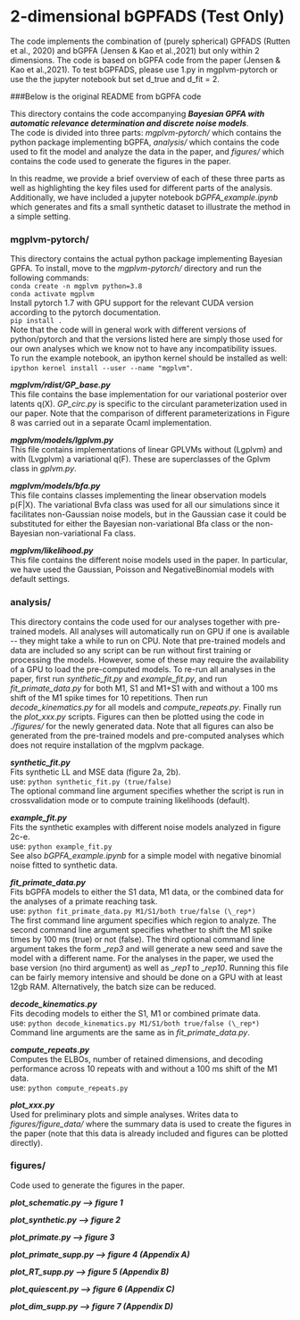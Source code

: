 # 2-dimensional bGPFADS (Test Only)

The code implements the combination of (purely spherical) GPFADS (Rutten et al., 2020) and bGPFA (Jensen & Kao et al.,2021) but only within 2 dimensions. The code is based on bGPFA code from the paper (Jensen & Kao et al.,2021). To test bGPFADS, please use 1.py in mgplvm-pytorch or use the the jupyter notebook but set d_true and d_fit = 2.

###Below is the original README from bGPFA code

This directory contains the code accompanying ***Bayesian GPFA with automatic relevance determination and discrete noise models***.\
The code is divided into three parts: _mgplvm-pytorch/_ which contains the python package implementing bGPFA, _analysis/_ which contains the code used to fit the model and analyze the data in the paper, and _figures/_ which contains the code used to generate the figures in the paper.

In this readme, we provide a brief overview of each of these three parts as well as highlighting the key files used for different parts of the analysis.
Additionally, we have included a jupyter notebook _bGPFA_example.ipynb_ which generates and fits a small synthetic dataset to illustrate the method in a simple setting.

### mgplvm-pytorch/
This directory contains the actual python package implementing Bayesian GPFA.
To install, move to the _mgplvm-pytorch/_ directory and run the following commands:\
`conda create -n mgplvm python=3.8`\
`conda activate mgplvm`\
Install pytorch 1.7 with GPU support for the relevant CUDA version according to the pytorch documentation.\
`pip install .`\
Note that the code will in general work with different versions of python/pytorch and that the versions listed here are simply those used for our own analyses which we know not to have any incompatibility issues.\
To run the example notebook, an ipython kernel should be installed as well: `ipython kernel install --user --name "mgplvm"`.

***mgplvm/rdist/GP_base.py***\
This file contains the base implementation for our variational posterior over latents q(X).
_GP_circ.py_ is specific to the circulant parameterization used in our paper.
Note that the comparison of different parameterizations in Figure 8 was carried out in a separate Ocaml implementation.

***mgplvm/models/lgplvm.py***\
This file contains implementations of linear GPLVMs without (Lgplvm) and with (Lvgplvm) a variational q(F).
These are superclasses of the Gplvm class in _gplvm.py_.

***mgplvm/models/bfa.py***\
This file contains classes implementing the linear observation models p(F|X).
The variational Bvfa class was used for all our simulations since it facilitates non-Gaussian noise models, but in the Gaussian case it could be substituted for either the Bayesian non-variational Bfa class or the non-Bayesian non-variational Fa class.

***mgplvm/likelihood.py***\
This file contains the different noise models used in the paper.
In particular, we have used the Gaussian, Poisson and NegativeBinomial models with default settings.


### analysis/
This directory contains the code used for our analyses together with pre-trained models.
All analyses will automatically run on GPU if one is available -- they might take a while to run on CPU.
Note that pre-trained models and data are included so any script can be run without first training or processing the models.
However, some of these may require the availability of a GPU to load the pre-computed models.
To re-run all analyses in the paper, first run _synthetic_fit.py_ and _example_fit.py_, and run _fit_primate_data.py_ for both M1, S1 and M1+S1 with and without a 100 ms shift of the M1 spike times for 10 repetitions.
Then run _decode_kinematics.py_ for all models and _compute_repeats.py_.
Finally run the _plot_xxx.py_ scripts.
Figures can then be plotted using the code in _./figures/_ for the newly generated data.
Note that all figures can also be generated from the pre-trained models and pre-computed analyses which does not require installation of the mgplvm package.

***synthetic_fit.py***\
Fits synthetic LL and MSE data (figure 2a, 2b).\
use: `python synthetic_fit.py (true/false)`\
The optional command line argument specifies whether the script is run in crossvalidation mode or to compute training likelihoods (default).

***example_fit.py***\
Fits the synthetic examples with different noise models analyzed in figure 2c-e.\
use: `python example_fit.py`\
See also _bGPFA_example.ipynb_ for a simple model with negative binomial noise fitted to synthetic data.

***fit_primate_data.py***\
Fits bGPFA models to either the S1 data, M1 data, or the combined data for the analyses of a primate reaching task.\
use: `python fit_primate_data.py M1/S1/both true/false (\_rep*)`\
The first command line argument specifies which region to analyze.
The second command line argument specifies whether to shift the M1 spike times by 100 ms (true) or not (false).
The third optional command line argument takes the form \__rep3_ and will generate a new seed and save the model with a different name.
For the analyses in the paper, we used the base version (no third argument) as well as \__rep1_ to \__rep10_.
Running this file can be fairly memory intensive and should be done on a GPU with at least 12gb RAM.
Alternatively, the batch size can be reduced.

***decode_kinematics.py***\
Fits decoding models to either the S1, M1 or combined primate data.\
use: `python decode_kinematics.py M1/S1/both true/false (\_rep*)`\
Command line arguments are the same as in _fit_primate_data.py_.

***compute_repeats.py***\
Computes the ELBOs, number of retained dimensions, and decoding performance across 10 repeats with and without a 100 ms shift of the M1 data.\
use: `python compute_repeats.py`

***plot_xxx.py***\
Used for preliminary plots and simple analyses.
Writes data to _figures/figure_data/_ where the summary data is used to create the figures in the paper (note that this data is already included and figures can be plotted directly).

### figures/
Code used to generate the figures in the paper.

***plot_schematic.py --> figure 1***

***plot_synthetic.py --> figure 2***

***plot_primate.py --> figure 3***

***plot_primate_supp.py --> figure 4 (Appendix A)***

***plot_RT_supp.py --> figure 5 (Appendix B)***

***plot_quiescent.py --> figure 6 (Appendix C)***

***plot_dim_supp.py --> figure 7 (Appendix D)***
